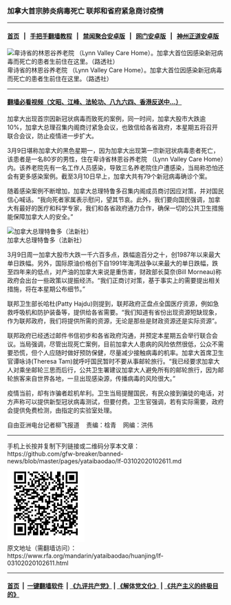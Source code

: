 ### 加拿大首宗肺炎病毒死亡  联邦和省府紧急商讨疫情
------------------------

#### [首页](https://github.com/gfw-breaker/banned-news/blob/master/README.md) &nbsp;&nbsp;|&nbsp;&nbsp; [手把手翻墙教程](https://github.com/gfw-breaker/guides/wiki) &nbsp;&nbsp;|&nbsp;&nbsp; [禁闻聚合安卓版](https://github.com/gfw-breaker/bn-android) &nbsp;&nbsp;|&nbsp;&nbsp; [网门安卓版](https://github.com/oGate2/oGate) &nbsp;&nbsp;|&nbsp;&nbsp; [神州正道安卓版](https://github.com/SzzdOgate/update) 



<div id="headerimg">
 <img alt="卑诗省的林恩谷养老院 （Lynn Valley Care Home）。加拿大首位因感染新冠病毒而死亡的患者生前住在这里。（路透社）" src="https://www.rfa.org/mandarin/yataibaodao/huanjing/lf-03102020102611.html/0310e.jpg/image" title="卑诗省的林恩谷养老院 （Lynn Valley Care Home）。加拿大首位因感染新冠病毒而死亡的患者生前住在这里。（路透社）"/>
 <div id="headerimgcontents">
  <div id="headerimgcaption">
   <span>
    卑诗省的林恩谷养老院 （Lynn Valley Care Home）。加拿大首位因感染新冠病毒而死亡的患者生前住在这里。（路透社）
   </span>
   <!-- zoomattribute -->
  </div>
  <!-- headerimgcaption -->
 </div>
 <!-- headerimagecontents -->
</div>

<hr/>


#### [翻墙必看视频（文昭、江峰、法轮功、八九六四、香港反送中...）](https://github.com/gfw-breaker/banned-news/blob/master/pages/link3.md)

<div id="storytext">
 <div>
  <div class="slot_header">
  </div>
 </div>
 <p>
  加拿大出现首宗因新冠状病毒而致死的案例，同一时间，加拿大股市大跌逾10%，加拿大总理召集内阁商讨紧急会议，也致信给各省政府，本星期五将召开联合会议，防止疫情进一步扩大。
 </p>
 <p>
  3月9日堪称加拿大的黑色星期一，因为加拿大出现第一宗新冠状病毒患者死亡，该患者是一名80岁的男性，住在卑诗省林恩谷养老院 （Lynn Valley Care Home）内。该养老院先有一名工作人员感染，导致三名养老院住户遭感染，当局称恐怕还会有更多感染案例。截至3月10日早上，加拿大共有79个新冠病毒确诊个案。
 </p>
 <p>
  随着感染案例不断增加，加拿大总理特鲁多召集内阁成员商讨因应对策，并对国民信心喊话。“我向死者家属表示慰问，望其节哀。此外，我们要向国民强调，加拿大有最好的医疗和科学专家，我们和各省政府通力合作，确保一切的公共卫生措施能保障加拿大人的安全。”
 </p>
 <p>
  <div class="image-inline captioned" style="width:680px;">
   <div style="width:680px;">
    <img alt="加拿大总理特鲁多（法新社）" src="https://www.rfa.org/mandarin/yataibaodao/huanjing/lf-03102020102611.html/0310z.jpg" title="加拿大总理特鲁多（法新社）"/>
   </div>
   <div class="image-caption">
    <span style="width:680px;">
     加拿大总理特鲁多（法新社）
    </span>
    <span class="copyright">
    </span>
   </div>
  </div>
 </p>
 <p>
  3月9日周一加拿大股市大跌一千六百多点，跌幅逾百分之十，创1987年以来最大单日跌幅。另外，国际原油价格创下自1991年海湾战争以来最大的单日跌幅，跌至四年来的低点，对产油的加拿大来说是重伤害，财政部长莫奈(Bill Morneau)称政府会出台一些政策以提振经济。“我们正商讨对策，基于事实上的需要提出相关措施，将在本星期公布细节。”
 </p>
 <p>
  联邦卫生部长哈杜(Patty Hajdu)则提到，联邦政府正盘点全国医疗资源，例如急救呼吸机和防护装备等，提供给各省需要。“我们知道有省份出现资源短缺现象，作为联邦政府，我们将提供所需的资源，无论是那些是财政资源还是实际资源”。
 </p>
 <p>
 </p>
 <p>
 </p>
 <p>
  联邦政府已经透过邮件书信初步和各省政府沟通，并预定本星期五会举行联合会议。当局强调，尽管出现死亡案例，目前加拿大人患病的风险依然很低，公众不需要恐慌，但个人应随时做好预防保健，尽量减少接触病毒的机率。加拿大首席卫生官谭咏诗(Theresa Tam)就呼吁国民暂时不要从事邮轮旅行。“我已经要求加拿大人对乘坐邮轮三思而后行，公共卫生署建议加拿大人避免所有的邮轮旅行，因为邮轮旅客来自世界各地，一旦出现感染源，传播病毒的风险很大。”
 </p>
 <p>
  疫情当前，却有诈骗者趁机牟利。卫生当局提醒国民，有民众接到骗徒的电话，对方声称可以提供新型冠状病毒测试，但要付费。卫生官强调，若有实际需要，政府会提供免费检测，由指定的实验室处理。
 </p>
 <p>
 </p>
 <p>
  自由亚洲电台记者柳飞报道    责编：梒青    网编：洪伟
 </p>
</div>

<hr/>
手机上长按并复制下列链接或二维码分享本文章：<br/>
https://github.com/gfw-breaker/banned-news/blob/master/pages/yataibaodao/lf-03102020102611.md <br/>
<a href='https://github.com/gfw-breaker/banned-news/blob/master/pages/yataibaodao/lf-03102020102611.md'><img src='https://github.com/gfw-breaker/banned-news/blob/master/pages/yataibaodao/lf-03102020102611.md.png'/></a> <br/>
原文地址（需翻墙访问）：https://www.rfa.org/mandarin/yataibaodao/huanjing/lf-03102020102611.html


------------------------
#### [首页](https://github.com/gfw-breaker/banned-news/blob/master/README.md) &nbsp;|&nbsp; [一键翻墙软件](https://github.com/gfw-breaker/nogfw/blob/master/README.md) &nbsp;| [《九评共产党》](https://github.com/gfw-breaker/9ping.md/blob/master/README.md#九评之一评共产党是什么) | [《解体党文化》](https://github.com/gfw-breaker/jtdwh.md/blob/master/README.md) | [《共产主义的终极目的》](https://github.com/gfw-breaker/gczydzjmd.md/blob/master/README.md)


<img src='http://gfw-breaker.win/banned-news/pages/yataibaodao/lf-03102020102611.md' width='0px' height='0px'/>
